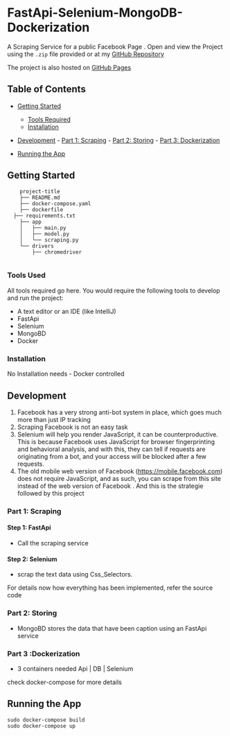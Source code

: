 # FastApi-Selenium-MongoDB-Dockerization


A Scraping Service for a public Facebook Page .
Open and view the Project using the `.zip` file provided or at my [GitHub Repository]

The project is also hosted on [GitHub Pages]

## Table of Contents
- [Getting Started](#getting-started)
	- [Tools Required](#tools-required)
	- [Installation](#installation)
- [Development](#development)
	  - [Part 1: Scraping](#part-1-heading)
	  - [Part 2: Storing](#part-2-heading)
	  - [Part 3: Dockerization ](#part-2-heading)


- [Running the App](#running-the-app)


## Getting Started

```
	project-title
	├── README.md
	├── docker-compose.yaml
	├── dockerfile
  ├── requirements.txt
	├── app
	│   ├── main.py
	│   ├── model.py
	│   └── scraping.py
	└── drivers
		├── chromedriver
		
``` 
### Tools Used

All tools required go here. You would require the following tools to develop and run the project:

* A text editor or an IDE (like IntelliJ)
* FastApi
* Selenium
* MongoBD
* Docker

### Installation

No Installation needs - Docker controlled

## Development


1. Facebook has a very strong anti-bot system in place, which goes much more than just IP tracking
2. Scraping Facebook is not an easy task
3. Selenium will help you render JavaScript, it can be counterproductive. This is because Facebook uses JavaScript for browser fingerprinting and behavioral analysis, and with this, they can tell if requests are originating from a bot, and your access will be blocked after a few requests.
4. The old mobile web version of Facebook (https://mobile.facebook.com) does not require JavaScript, and as such, you can scrape from this site instead of the web version of Facebook . And this is the strategie followed by this project

### Part 1: Scraping

#### Step 1: FastApi

* Call the scraping service 
  
#### Step 2: Selenium

* scrap the text data using Css_Selectors.
 

For details now how everything has been implemented, refer the source code

### Part 2: Storing

* MongoBD stores the data that have been caption using an FastApi service


### Part 3 :Dockerization

* 3 containers needed Api | DB | Selenium 

check docker-compose for more details 

## Running the App



  ```
sudo docker-compose build
sudo docker-compose up

```



[//]: # (HyperLinks)

[GitHub Repository]: https://github.com/madhur-taneja/README-Template
[GitHub Pages]: https://madhur-taneja.github.io/README-Template
[CONTRIBUTING.md]: https://github.com/madhur-taneja/README-template/blob/master/CONTRIBUTING.md
[tags]: https://github.com/madhur-taneja/README-template/tags

[GitHub]: https://github.com/madhur-taneja
[LinkedIn]: https://www.linkedin.com/in/madhur-taneja/

[contributors]: https://github.com/madhur-taneja/README-template/contributors
[license]: https://github.com/madhur-taneja/README-template/blob/master/LICENSE.md
